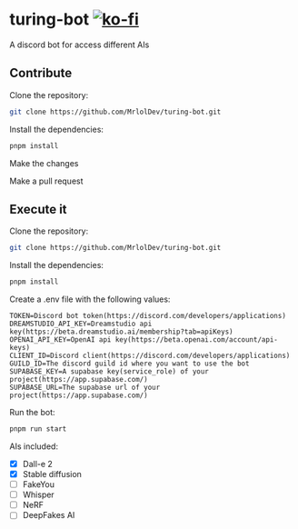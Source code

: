 # turing-bot [![ko-fi](https://ko-fi.com/img/githubbutton_sm.svg)](https://ko-fi.com/U7U5H70V5)

A discord bot for access different AIs

## Contribute

Clone the repository:

```bash
git clone https://github.com/MrlolDev/turing-bot.git
```

Install the dependencies:

```bash
pnpm install
```

Make the changes

Make a pull request

## Execute it

Clone the repository:

```bash
git clone https://github.com/MrlolDev/turing-bot.git
```

Install the dependencies:

```bash
pnpm install
```

Create a .env file with the following values:

```env
TOKEN=Discord bot token(https://discord.com/developers/applications)
DREAMSTUDIO_API_KEY=Dreamstudio api key(https://beta.dreamstudio.ai/membership?tab=apiKeys)
OPENAI_API_KEY=OpenAI api key(https://beta.openai.com/account/api-keys)
CLIENT_ID=Discord client(https://discord.com/developers/applications)
GUILD_ID=The discord guild id where you want to use the bot
SUPABASE_KEY=A supabase key(service_role) of your project(https://app.supabase.com/)
SUPABASE_URL=The supabase url of your project(https://app.supabase.com/)
```

Run the bot:

```bash
pnpm run start
```

AIs included:

- [x] Dall-e 2
- [x] Stable diffusion
- [ ] FakeYou
- [ ] Whisper
- [ ] NeRF
- [ ] DeepFakes AI
